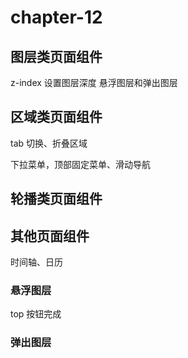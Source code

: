 # chapter-12

## 图层类页面组件
z-index 设置图层深度    悬浮图层和弹出图层

## 区域类页面组件
tab 切换、折叠区域

下拉菜单，顶部固定菜单、滑动导航

## 轮播类页面组件

## 其他页面组件
时间轴、日历

### 悬浮图层
top 按钮完成

### 弹出图层